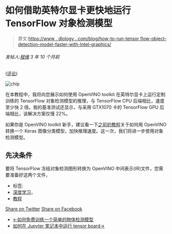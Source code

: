 # 如何借助英特尔显卡更快地运行 TensorFlow 对象检测模型

> 原文:[https://www . dlology . com/blog/how-to-run-tensor flow-object-detection-model-faster-with-Intel-graphics/](https://www.dlology.com/blog/how-to-run-tensorflow-object-detection-model-faster-with-intel-graphics/)

###### 发帖人:[程维](/blog/author/Chengwei/) 3 年 10 个月前

([评论](/blog/how-to-run-tensorflow-object-detection-model-faster-with-intel-graphics/#disqus_thread))

![chip](../Images/4394052992b6d23600ac08c6d5350832.png)

在本教程中，我将向您展示如何使用 OpenVINO toolkit 在英特尔显卡上运行定制训练的 TensorFlow 对象检测模型的推理，与 TensorFlow CPU 后端相比，速度至少快 2 倍。我的基准测试还显示，与采用 GTX1070 卡的 TensorFlow GPU 后端相比，该解决方案仅慢 22%。

如果你是 OpenVINO toolkit 新手，建议看一下[之前的教程](https://www.dlology.com/blog/how-to-run-keras-model-inference-x3-times-faster-with-cpu-and-intel-openvino-1/)关于如何用 OpenVINO 转换一个 Keras 图像分类模型，加快推理速度。这一次，我们将进一步使用对象检测模型。

## 先决条件

要将 TensorFlow 冻结对象检测图形转换为 OpenVINO 中间表示(IR)文件，您需要准备好这两个文件，

*   标签:
*   [深度学习](/blog/tag/deep-learning/)，
*   [教程](/blog/tag/tutorial/)

[Share on Twitter](https://twitter.com/intent/tweet?url=https%3A//www.dlology.com/blog/how-to-run-tensorflow-object-detection-model-faster-with-intel-graphics/&text=How%20to%20run%20TensorFlow%20object%20detection%20model%20faster%20with%20Intel%20Graphics) [Share on Facebook](https://www.facebook.com/sharer/sharer.php?u=https://www.dlology.com/blog/how-to-run-tensorflow-object-detection-model-faster-with-intel-graphics/)

*   [←如何免费训练一个简单的物体检测模型](/blog/how-to-train-an-object-detection-model-easy-for-free/)
*   [如何在 Jupyter 笔记本中运行 tensor board→](/blog/how-to-run-tensorboard-in-jupyter-notebook/)